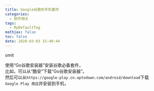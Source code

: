 ```yaml
---
title: Google谷歌的手机套件
categories:
  - 软件相关
tags:
  - MyDefaultTag
mathjax: false
toc: false
date: 2020-03-03 15:40:44
---
```

omit
<!--more-->

使用“Go谷歌安装器”安装谷歌必备套件，  
比如，可以从“酷安”下载“Go谷歌安装器”。  
然后可以从`https://google-play.cn.uptodown.com/android/download`下载`Google Play 商店`并安装到手机，  
